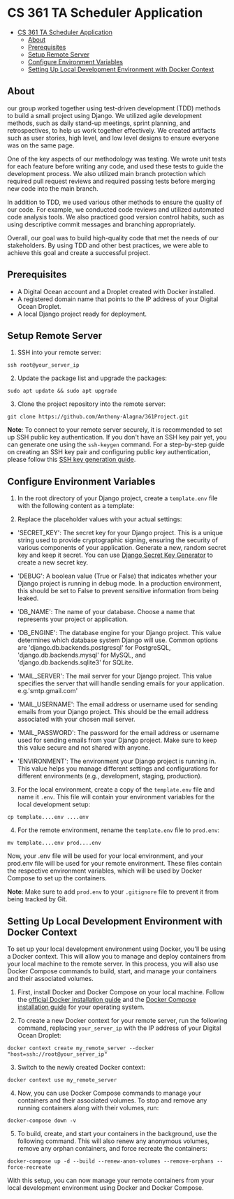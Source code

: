 # CS 361 TA Scheduler Application


- [CS 361 TA Scheduler Application](#cs-361-ta-scheduler-application)
  - [About](#about)
  - [Prerequisites](#prerequisites)
  - [Setup Remote Server](#setup-remote-server)
  - [Configure Environment Variables](#configure-environment-variables)
  - [Setting Up Local Development Environment with Docker Context](#setting-up-local-development-environment-with-docker-context)

## About
our group worked together using test-driven development (TDD) methods to build a small project using Django. We utilized agile development methods, such as daily stand-up meetings, sprint planning, and retrospectives, to help us work together effectively. We created artifacts such as user stories, high level, and low level designs to ensure everyone was on the same page.

One of the key aspects of our methodology was testing. We wrote unit tests for each feature before writing any code, and used these tests to guide the development process. We also utilized main branch protection which required pull request reviews and required passing tests before merging new code into the main branch.

In addition to TDD, we used various other methods to ensure the quality of our code. For example, we conducted code reviews and utilized automated code analysis tools. We also practiced good version control habits, such as using descriptive commit messages and branching appropriately.

Overall, our goal was to build high-quality code that met the needs of our stakeholders. By using TDD and other best practices, we were able to achieve this goal and create a successful project.

## Prerequisites
- A Digital Ocean account and a Droplet created with Docker installed.
- A registered domain name that points to the IP address of your Digital Ocean Droplet.
- A local Django project ready for deployment.

## Setup Remote Server
1. SSH into your remote server:
```shell
ssh root@your_server_ip
```

2. Update the package list and upgrade the packages:
```shell
sudo apt update && sudo apt upgrade
```

3. Clone the project repository into the remote server:
```shell
git clone https://github.com/Anthony-Alagna/361Project.git
```
**Note**: To connect to your remote server securely, it is recommended to set up SSH public key authentication. If you don't have an SSH key pair yet, you can generate one using the `ssh-keygen` command. For a step-by-step guide on creating an SSH key pair and configuring public key authentication, please follow this [SSH key generation guide](https://www.digitalocean.com/community/tutorials/how-to-set-up-ssh-keys-on-ubuntu-1804).


## Configure Environment Variables
1. In the root directory of your Django project, create a `template.env` file with the following content as a template:


2. Replace the placeholder values with your actual settings:

- 'SECRET_KEY': The secret key for your Django project. This is a unique string used to provide cryptographic signing, ensuring the security of various components of your application. Generate a new, random secret key and keep it secret. You can use [Django Secret Key Generator](https://djecrety.ir/) to create a new secret key.

- 'DEBUG': A boolean value (True or False) that indicates whether your Django project is running in debug mode. In a production environment, this should be set to False to prevent sensitive information from being leaked.

- 'DB_NAME': The name of your database. Choose a name that represents your project or application.

- 'DB_ENGINE': The database engine for your Django project. This value determines which database system Django will use. Common options are 'django.db.backends.postgresql' for PostgreSQL, 'django.db.backends.mysql' for MySQL, and 'django.db.backends.sqlite3' for SQLite.

- 'MAIL_SERVER': The mail server for your Django project. This value specifies the server that will handle sending emails for your application. e.g.'smtp.gmail.com' 

- 'MAIL_USERNAME': The email address or username used for sending emails from your Django project. This should be the email address associated with your chosen mail server.

- 'MAIL_PASSWORD': The password for the email address or username used for sending emails from your Django project. Make sure to keep this value secure and not shared with anyone.

- 'ENVIRONMENT': The environment your Django project is running in. This value helps you manage different settings and configurations for different environments (e.g., development, staging, production).


3. For the local environment, create a copy of the `template.env` file and name it `.env`. This file will contain your environment variables for the local development setup:

```shell
cp template....env ....env
```

4. For the remote environment, rename the `template.env` file to `prod.env`:
```shell
mv template....env prod....env
```
Now, your .env file will be used for your local environment, and your prod.env file will be used for your remote environment. These files contain the respective environment variables, which will be used by Docker Compose to set up the containers.

**Note**: Make sure to add `prod.env` to your `.gitignore` file to prevent it from being tracked by Git.


## Setting Up Local Development Environment with Docker Context

To set up your local development environment using Docker, you'll be using a Docker context. This will allow you to manage and deploy containers from your local machine to the remote server. In this process, you will also use Docker Compose commands to build, start, and manage your containers and their associated volumes.

1. First, install Docker and Docker Compose on your local machine. Follow the [official Docker installation guide](https://docs.docker.com/get-docker/) and the [Docker Compose installation guide](https://docs.docker.com/compose/install/) for your operating system.

2. To create a new Docker context for your remote server, run the following command, replacing `your_server_ip` with the IP address of your Digital Ocean Droplet:

```shell
docker context create my_remote_server --docker "host=ssh://root@your_server_ip"
```

3. Switch to the newly created Docker context:
```shell
docker context use my_remote_server
```

4. Now, you can use Docker Compose commands to manage your containers and their associated volumes. To stop and remove any running containers along with their volumes, run:
```shell
docker-compose down -v
```

5. To build, create, and start your containers in the background, use the following command. This will also renew any anonymous volumes, remove any orphan containers, and force recreate the containers:
```shell
docker-compose up -d --build --renew-anon-volumes --remove-orphans --force-recreate
```
With this setup, you can now manage your remote containers from your local development environment using Docker and Docker Compose.